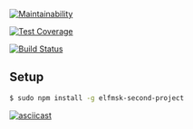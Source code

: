[![Maintainability](https://api.codeclimate.com/v1/badges/116a40575cfe0d1b277b/maintainability)](https://codeclimate.com/github/elfmsk/project-lvl2-s353/maintainability)

[![Test Coverage](https://api.codeclimate.com/v1/badges/116a40575cfe0d1b277b/test_coverage)](https://codeclimate.com/github/elfmsk/project-lvl2-s353/test_coverage)

[![Build Status](https://travis-ci.com/elfmsk/project-lvl2-s353.svg?branch=master)](https://travis-ci.com/elfmsk/project-lvl2-s353)

## Setup

```sh
$ sudo npm install -g elfmsk-second-project
```

[![asciicast](https://asciinema.org/a/lcb44ylKOs6SjYk9C5aHZL5Uw.png)](https://asciinema.org/a/lcb44ylKOs6SjYk9C5aHZL5Uw)

